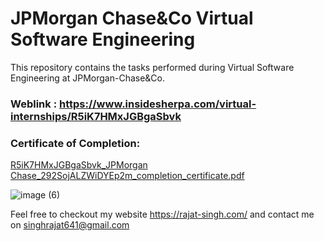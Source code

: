 # JPMorgan Chase&Co Virtual Software Engineering
This repository contains the tasks performed during Virtual Software Engineering at JPMorgan-Chase&amp;Co.
### Weblink : https://www.insidesherpa.com/virtual-internships/R5iK7HMxJGBgaSbvk
### Certificate of Completion:
[R5iK7HMxJGBgaSbvk_JPMorgan Chase_292SojALZWiDYEp2m_completion_certificate.pdf](https://github.com/rajat641/JPMorganChase-VirtualSoftwareEngineering/files/4632173/R5iK7HMxJGBgaSbvk_JPMorgan.Chase_292SojALZWiDYEp2m_completion_certificate.pdf)

![image (6)](https://user-images.githubusercontent.com/8374949/82010745-d20a4200-9627-11ea-854d-18500eff49f6.png)

Feel free to checkout my website https://rajat-singh.com/ and contact me on singhrajat641@gmail.com

